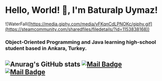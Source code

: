 # Hello, World! 👋, I'm **Baturalp Uymaz**!

![WaterFall([https://media.giphy.com/media/vFKqnCdLPNOKc/giphy.gif](https://steamcommunity.com/sharedfiles/filedetails/?id=1153838168))

### Object-Oriented Programming and Java learning high-school student based in Ankara, Turkey.

![Anurag's GitHub stats](https://github-readme-stats.vercel.app/api?username=baturalpuymaz&show_icons=true&theme=radical)
[![Mail Badge](https://img.shields.io/badge/-baturalp@uymaz.net-black?style=for-the-badge&logo=gmail)](mailto:baturalpuymaz.net)
[![Mail Badge](https://img.shields.io/badge/-baturalpuymaz@aol.com-black?style=for-the-badge&logo=gmail)](mailto:baturalpuymaz@aol.com)
---
